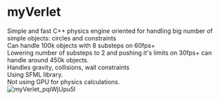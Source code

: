 # myVerlet

Simple and fast C++ physics engine oriented for handling big number of simple objects: circles and constraints  
Can handle 100k objects with 8 substeps on 60fps+  
Lowering number of substeps to 2 and pushing it's limits on 30fps+ can handle around 450k objects.  
Handles gravity, collisions, wall constraints  
Using SFML library.  
Not using GPU for physics calculations.  
![myVerlet_pqiWjUpu5l](https://github.com/ronikiienko/myVerlet/assets/106737540/c1514a35-24f9-4faa-a32c-e3ca8824cdc1)
